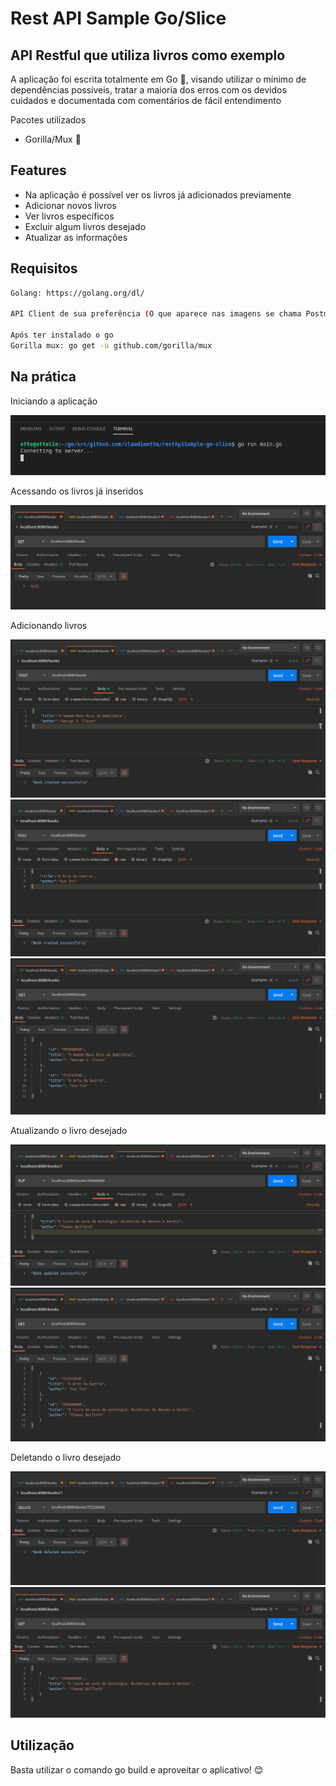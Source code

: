 # Rest API Sample Go/Slice
## API Restful que utiliza livros como exemplo

A aplicação foi escrita totalmente em Go 🐹, visando utilizar o mínimo de dependências possíveis, tratar a maioria dos erros com os devidos cuidados e documentada com comentários de fácil entendimento

Pacotes utilizados

- Gorilla/Mux 🦍


## Features

- Na aplicação é possível ver os livros já adicionados previamente
- Adicionar novos livros
- Ver livros específicos
- Excluir algum livros desejado
- Atualizar as informações


## Requisitos

```sh
Golang: https://golang.org/dl/

API Client de sua preferência (O que aparece nas imagens se chama Postman)

Após ter instalado o go
Gorilla mux: go get -u github.com/gorilla/mux
```


## Na prática

Iniciando a aplicação

![](images/1-starting.png)


Acessando os livros já inseridos

![](images/2-gettingbooks.png)


Adicionando livros

![](images/3-addingbooks01.png)
![](images/3-addingbooks02.png)
![](images/3-addingbooks03check.png)


Atualizando o livro desejado

![](images/4-updatebooks01.png)
![](images/4-updatebooks02check.png)


Deletando o livro desejado

![](images/5-deletebook01.png)
![](images/5-deletebook02check.png)



## Utilização

Basta utilizar o comando go build e aproveitar o aplicativo! 😊

